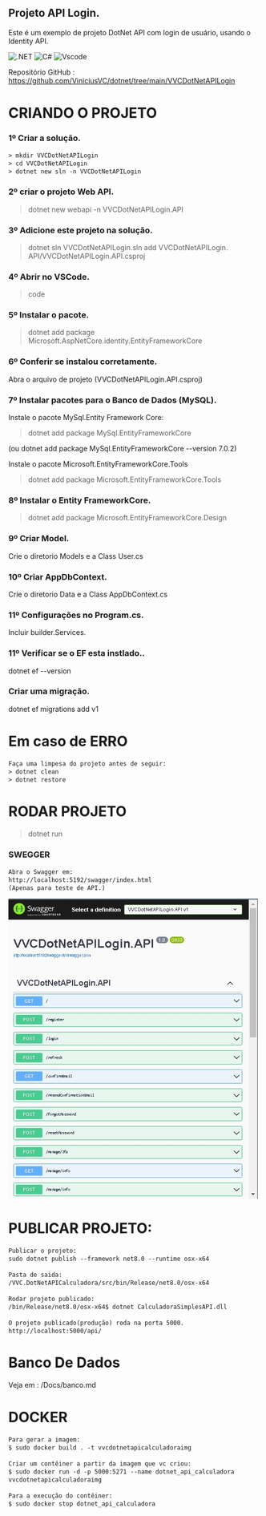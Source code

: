
## Projeto API Login.

Este é um exemplo de projeto DotNet API com login de usuário, usando o Identity API.


![.NET](https://img.shields.io/badge/.NET-5C2D91?style=for-the-badge&logo=.net&logoColor=white)
![C#](https://img.shields.io/badge/c%23-%23239120.svg?style=for-the-badge&logo=csharp&logoColor=white)
![Vscode](https://img.shields.io/badge/Vscode-007ACC?style=for-the-badge&logo=visual-studio-code&logoColor=white)

Repositório GitHub : 
https://github.com/ViniciusVC/dotnet/tree/main/VVCDotNetAPILogin

# CRIANDO O PROJETO

### 1º Criar a solução.
```
> mkdir VVCDotNetAPILogin
> cd VVCDotNetAPILogin
> dotnet new sln -n VVCDotNetAPILogin
```

### 2º criar o projeto Web API.

> dotnet new webapi -n VVCDotNetAPILogin.API

### 3º Adicione este projeto na solução.

> dotnet sln VVCDotNetAPILogin.sln add VVCDotNetAPILogin.
API/VVCDotNetAPILogin.API.csproj

### 4º Abrir no VSCode.
> code

### 5º Instalar o pacote.
> dotnet add package Microsoft.AspNetCore.identity.EntityFrameworkCore

### 6º Conferir se instalou corretamente.
Abra o arquivo de projeto (VVCDotNetAPILogin.API.csproj)

### 7º Instalar pacotes para o Banco de Dados (MySQL).
Instale o pacote MySql.Entity Framework Core:
> dotnet add package MySql.EntityFrameworkCore

(ou dotnet add package MySql.EntityFrameworkCore --version 7.0.2)

Instale o pacote Microsoft.EntityFrameworkCore.Tools
> dotnet add package Microsoft.EntityFrameworkCore.Tools

### 8º Instalar o Entity FrameworkCore.
> dotnet add package Microsoft.EntityFrameworkCore.Design 

### 9º Criar Model.
Crie o diretorio Models e a Class User.cs

### 10º Criar AppDbContext.
Crie o diretorio Data e a Class AppDbContext.cs

### 11º Configurações no Program.cs.
Incluir builder.Services.

### 11º Verificar se o EF esta instlado..
dotnet ef --version



### Criar uma migração.
dotnet ef migrations add v1

# Em caso de ERRO
```
Faça uma limpesa do projeto antes de seguir:
> dotnet clean
> dotnet restore
```

# RODAR PROJETO 
> dotnet run

### SWEGGER
```
Abra o Swagger em:
http://localhost:5192/swagger/index.html
(Apenas para teste de API.)
```
![navegador swagger](docs/screenshot_swagger_dotnet.jpg "screenshot")


# PUBLICAR PROJETO:
```
Publicar o projeto:
sudo dotnet publish --framework net8.0 --runtime osx-x64

Pasta de saida:
/VVC.DotNetAPICalculadora/src/bin/Release/net8.0/osx-x64

Rodar projeto publicado:
/bin/Release/net8.0/osx-x64$ dotnet CalculadoraSimplesAPI.dll

O projeto publicado(produção) roda na porta 5000.
http://localhost:5000/api/
```

# Banco De Dados 
Veja em : /Docs/banco.md


# DOCKER
```
Para gerar a imagem:
$ sudo docker build . -t vvcdotnetapicalculadoraimg

Criar um contêiner a partir da imagem que vc criou:
$ sudo docker run -d -p 5000:5271 --name dotnet_api_calculadora vvcdotnetapicalculadoraimg

Para a execução do contêiner: 
$ sudo docker stop dotnet_api_calculadora
```

